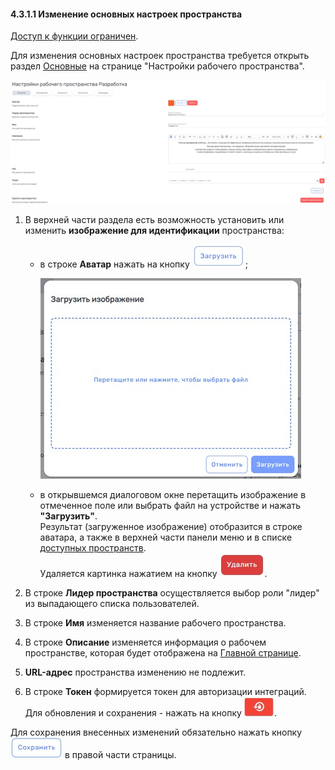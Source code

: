 #### 4.3.1.1 Изменение основных настроек пространства

[Доступ к функции ограничен](../../../9_roles_&_access/9.2_access.md).  

Для изменения основных настроек пространства требуется открыть раздел [Основные](4.3.1_main_.md) на странице "Настройки рабочего пространства".

![4.3-2](/imgs/4.3-2.jpg)

1. B верхней части раздела есть возможность установить или изменить **изображение для идентификации** пространства:  
   - в строке **Аватар** нажать на кнопку ![кнопка_загрузить](/imgs/кнопка_загрузить.jpg);  

     ![4.3.1.1-2](/imgs/4.3.1.1-2.jpg)

   - в открывшемся диалоговом окне перетащить изображение в отмеченное поле или выбрать файл на устройстве и нажать **"Загрузить"**.  
   Результат (загруженное изображение) отобразится в строке аватара, а также в верхней части панели меню и в списке [доступных пространств](../../4.1_me_workspaces.md).  
   Удаляется картинка нажатием на кнопку ![кнопка_удалить](/imgs/кнопка_удалить.jpg).

2. В строке **Лидер пространства** осуществляется выбор роли "лидер" из выпадающего списка пользователей.  
3. В строке **Имя** изменяется название рабочего пространства.
4. В строке **Описание** изменяется информация о рабочем пространстве, которая будет отображена на [Главной странице](../../../1_home_page/1_home_page.md). 
5. **URL-адрес** пространства изменению не подлежит.
6. В строке **Токен** формируется токен для авторизации интеграций. Для обновления и сохранения - нажать на кнопку ![токен](/imgs/кнопка_токен.jpg).

Для сохранения внесенных изменений обязательно нажать кнопку ![Сохранить](/imgs/сохранить.jpg) в правой части страницы.

